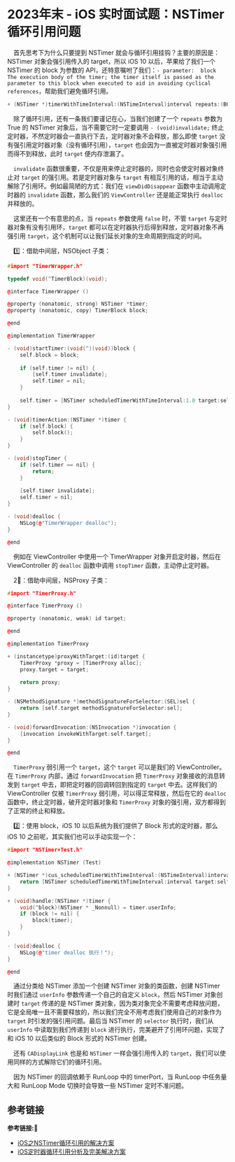 # 2023年末 - iOS 实时面试题：NSTimer 循环引用问题

&emsp;首先思考下为什么只要提到 NSTimer 就会与循环引用挂钩？主要的原因是：NSTimer 对象会强引用传入的 target，所以 iOS 10 以后，苹果给了我们一个 NSTimer 的 block 为参数的 API，还特意嘱咐了我们：`- parameter:  block  The execution body of the timer; the timer itself is passed as the parameter to this block when executed to aid in avoiding cyclical references`，帮助我们避免循环引用。 

```c++
+ (NSTimer *)timerWithTimeInterval:(NSTimeInterval)interval repeats:(BOOL)repeats block:(void (NS_SWIFT_SENDABLE ^)(NSTimer *timer))block API_AVAILABLE(macosx(10.12), ios(10.0), watchos(3.0), tvos(10.0));
```

&emsp;除了循环引用，还有一条我们要谨记在心，当我们创建了一个 `repeats` 参数为 True 的 NSTimer 对象后，当不需要它时一定要调用 `- (void)invalidate;` 终止定时器，不然定时器会一直执行下去，定时器对象不会释放，那么即使 `target` 没有强引用定时器对象（没有循环引用），`target` 也会因为一直被定时器对象强引用而得不到释放，此时 `target` 便内存泄漏了。

&emsp;`invalidate` 函数很重要，不仅是用来停止定时器的，同时也会使定时器对象终止对 `target` 的强引用。若是定时器对象与 `target` 有相互引用的话，相当于主动解除了引用环。例如最简陋的方式：我们在 `viewDidDisappear` 函数中主动调用定时器的 `invalidate` 函数，那么我们的 `ViewController` 还是能正常执行 `dealloc` 并释放的。

&emsp;这里还有一个有意思的点，当 `repeats` 参数使用 `false` 时，不管 `target` 与定时器对象有没有引用环，`target` 都可以在定时器执行后得到释放，定时器对象不再强引用 `target`，这个机制可以让我们延长对象的生命周期到指定的时间。

&emsp;1️⃣：借助中间层，NSObject 子类：

```c++
#import "TimerWrapper.h"

typedef void(^TimerBlock)(void);

@interface TimerWrapper ()

@property (nonatomic, strong) NSTimer *timer;
@property (nonatomic, copy) TimerBlock block;

@end

@implementation TimerWrapper

- (void)startTimer:(void(^)(void))block {
    self.block = block;
    
    if (self.timer != nil) {
        [self.timer invalidate];
        self.timer = nil;
    }
    
    self.timer = [NSTimer scheduledTimerWithTimeInterval:1.0 target:self selector:@selector(timerAction:) userInfo:nil repeats:YES];
}

- (void)timerAction:(NSTimer *)timer {
    if (self.block) {
        self.block();
    }
}

- (void)stopTimer {
    if (self.timer == nil) {
        return;
    }
    
    [self.timer invalidate];
    self.timer = nil;
}

- (void)dealloc {
    NSLog(@"TimerWrapper dealloc");
}

@end
```

&emsp;例如在 ViewController 中使用一个 TimerWrapper 对象开启定时器，然后在 ViewController 的 `dealloc` 函数中调用 `stopTimer` 函数，主动停止定时器。

&emsp;2⃣️：借助中间层，NSProxy 子类：

```c++
#import "TimerProxy.h"

@interface TimerProxy ()

@property (nonatomic, weak) id target;

@end

@implementation TimerProxy

+ (instancetype)proxyWithTarget:(id)target {
    TimerProxy *proxy = [TimerProxy alloc];
    proxy.target = target;
    
    return proxy;
}

- (NSMethodSignature *)methodSignatureForSelector:(SEL)sel {
    return [self.target methodSignatureForSelector:sel];
}

- (void)forwardInvocation:(NSInvocation *)invocation {
    [invocation invokeWithTarget:self.target];
}

@end
```

&emsp;`TimerProxy` 弱引用一个 `target`，这个 `target` 可以是我们的 ViewController。在 `TimerProxy` 内部，通过 `forwardInvocation` 把 `TimerProxy` 对象接收的消息转发到 `target` 中去，即把定时器的回调转回到指定的 `target` 中去。这样我们的 ViewController 仅被 `TimerProxy` 弱引用，可以得正常释放，然后在它的 `dealloc` 函数中，终止定时器，破开定时器对象和 `TimerProxy` 对象的强引用，双方都得到了正常的终止和释放。

&emsp;2️⃣：使用 block，iOS 10 以后系统为我们提供了 Block 形式的定时器，那么 iOS 10 之前呢，其实我们也可以手动实现一个：

```c++
#import "NSTimer+Test.h"

@implementation NSTimer (Test)

+ (NSTimer *)cus_scheduledTimerWithTimeInterval:(NSTimeInterval)interval repeats:(BOOL)repeats block:(void (^)(NSTimer * _Nonnull))block {
    return [NSTimer scheduledTimerWithTimeInterval:interval target:self selector:@selector(handle:) userInfo:[block copy] repeats:repeats];
}

+ (void)handle:(NSTimer *)timer {
    void(^block)(NSTimer * _Nonnull) = timer.userInfo;
    if (block != nil) {
        block(timer);
    }
}

- (void)dealloc {
    NSLog(@"timer dealloc 执行！");
}

@end
```

&emsp;通过分类给 NSTimer 添加一个创建 NSTimer 对象的类函数，创建 NSTimer 时我们通过 `userInfo` 参数传递一个自己的自定义 `block`，然后 NSTimer 对象创建时 `target` 传递的是 NSTimer 类对象，因为类对象完全不需要考虑释放问题，它是全局唯一且不需要释放的，所以我们完全不用考虑我们使用自己的对象作为 `target` 时引发的强引用问题。最后当 NSTimer 的 `selector` 执行时，我们从 `userInfo` 中读取到我们传递到 `block` 进行执行，完美避开了引用环问题，实现了和 iOS 10 以后类似的 Block 形式的 NSTimer 创建。     

&emsp;还有 `CADisplayLink` 也是和 `NSTimer` 一样会强引用传入的 `target`，我们可以使用同样的方式解除它们的循环引用。

&emsp;因为 NSTimer 的回调依赖于 RunLoop 中的 timerPort，当 RunLoop 中任务量大和 RunLoop Mode 切换时会导致一些 NSTimer 定时不准问题。

## 参考链接
**参考链接:🔗**
+ [iOS之NSTimer循环引用的解决方案](https://juejin.cn/post/6844903968250789896)
+ [iOS定时器循环引用分析及完美解决方案](https://juejin.cn/post/6937926586167459870)


